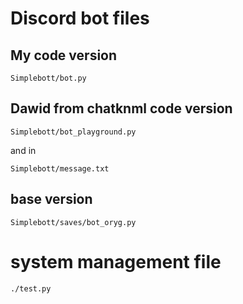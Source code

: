 # Discord bot files

## My code version 
```
Simplebott/bot.py
```

## Dawid from chatknml code version
```
Simplebott/bot_playground.py
```
and in
```
Simplebott/message.txt
```

## base version 
```
Simplebott/saves/bot_oryg.py
```

# system management file
```
./test.py
```